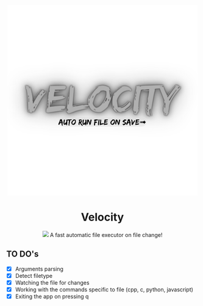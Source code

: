 <p align='center'>
  <img align='center' src="./images/velocity-logo.png"/>
</p>
<h1 align="center"> Velocity </h1>

<p align='center'>
<img src="./images/velocity-demo.gif" />
A fast automatic file executor on file change!
</p>

## TO DO's 

- [x] Arguments parsing
- [x] Detect filetype
- [x] Watching the file for changes
- [x] Working with the commands specific to file (cpp, c, python, javascript)
- [x] Exiting the app on pressing q
